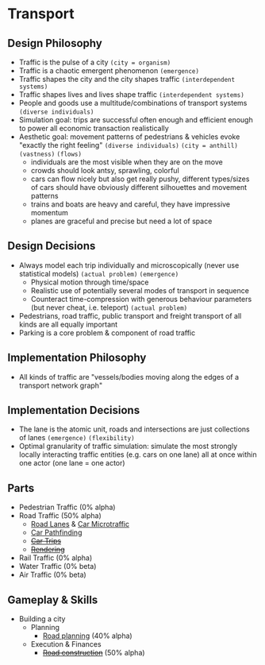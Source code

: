 # Transport

## Design Philosophy

* Traffic is the pulse of a city `(city = organism)`
* Traffic is a chaotic emergent phenomenon `(emergence)`
* Traffic shapes the city and the city shapes traffic `(interdependent systems)`
* Traffic shapes lives and lives shape traffic `(interdependent systems)`
* People and goods use a multitude/combinations of transport systems `(diverse individuals)`
* Simulation goal: trips are successful often enough and efficient enough to power all economic transaction realistically
* Aesthetic goal: movement patterns of pedestrians & vehicles evoke "exactly the right feeling" `(diverse individuals)` `(city = anthill)` `(vastness)` `(flows)`
    * individuals are the most visible when they are on the move
    * crowds should look antsy, sprawling, colorful 
    * cars can flow nicely but also get really pushy, different types/sizes of cars should have obviously different silhouettes and movement patterns
    * trains and boats are heavy and careful, they have impressive momentum
    * planes are graceful and precise but need a lot of space

## Design Decisions

* Always model each trip individually and microscopically (never use statistical models) `(actual problem)` `(emergence)`
    * Physical motion through time/space
    * Realistic use of potentially several modes of transport in sequence
    * Counteract time-compression with generous behaviour parameters (but never cheat, i.e. teleport) `(actual problem)`
* Pedestrians, road traffic, public transport and freight transport of all kinds are all equally important
* Parking is a core problem & component of road traffic

## Implementation Philosophy

* All kinds of traffic are "vessels/bodies moving along the edges of a transport network graph"

## Implementation Decisions

* The lane is the atomic unit, roads and intersections are just collections of lanes `(emergence)` `(flexibility)`
* Optimal granularity of traffic simulation: simulate the most strongly locally interacting traffic entities (e.g. cars on one lane) all at once within one actor (one lane = one actor)

## Parts

* Pedestrian Traffic (0% alpha)
* Road Traffic (50% alpha)
   * [Road Lanes](lane/README.md) & [Car Microtraffic](microtraffic/README.md)
   * [Car Pathfinding](pathfinding/README.md)
   * ~~[Car Trips](trips/README.md)~~
   * ~~[Rendering](rendering/README.md)~~
* Rail Traffic (0% alpha)
* Water Traffic (0% beta)
* Air Traffic (0% beta)

## Gameplay & Skills

* Building a city
   * Planning
      * [Road planning](planning/README.md) (40% alpha)
   * Execution & Finances
      * ~~[Road construction](construction/README.md)~~ (50% alpha)
